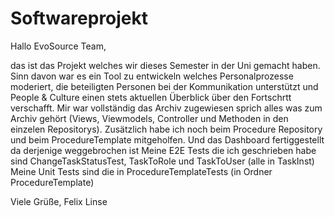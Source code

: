 # Softwareprojekt

Hallo EvoSource Team,

das ist das Projekt welches wir dieses Semester in der Uni gemacht haben.
Sinn davon war es ein Tool zu entwickeln welches Personalprozesse moderiert, die beteiligten Personen bei der Kommunikation unterstützt und People & Culture einen stets aktuellen Überblick über den Fortschrtt verschafft.
Mir war vollständig das Archiv zugewiesen sprich alles was zum Archiv gehört (Views, Viewmodels, Controller und Methoden in den einzelen Repositorys). Zusätzlich habe ich noch beim Procedure Repository und beim ProcedureTemplate mitgeholfen. Und das Dashboard fertiggestellt da derjenige weggebrochen ist
Meine  E2E Tests die ich geschrieben habe sind ChangeTaskStatusTest, TaskToRole und TaskToUser (alle in TaskInst)
Meine Unit Tests sind die in ProcedureTemplateTests (in Ordner ProcedureTemplate)

Viele Grüße,
Felix Linse